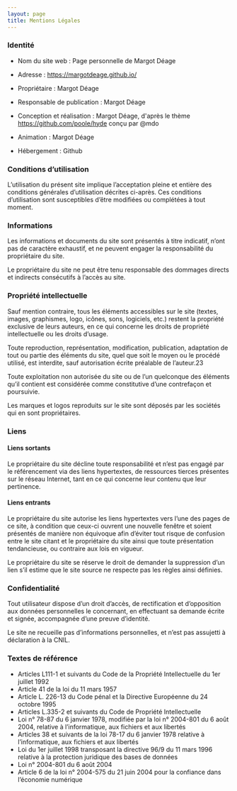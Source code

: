 ```yaml
---
layout: page
title: Mentions Légales
---
```




### Identité
* Nom du site web :  Page personnelle de Margot Déage
* Adresse :  https://margotdeage.github.io/ 
* Propriétaire : Margot Déage 
* Responsable de publication :  Margot Déage 

* Conception et réalisation :  Margot Déage, d'après le thème https://github.com/poole/hyde conçu par @mdo 
* Animation :  Margot Déage 
* Hébergement :  Github 




###  Conditions d’utilisation
L’utilisation du présent site implique l’acceptation pleine et entière des conditions générales d’utilisation décrites ci-après. Ces conditions d’utilisation sont susceptibles d’être modifiées ou complétées à tout moment.


### Informations
Les informations et documents du site sont présentés à titre indicatif, n’ont pas de caractère exhaustif, et ne peuvent engager la responsabilité du propriétaire du site.

Le propriétaire du site ne peut être tenu responsable des dommages directs et indirects consécutifs à l’accès au site.

### Propriété intellectuelle
Sauf mention contraire, tous les éléments accessibles sur le site (textes, images, graphismes, logo, icônes, sons, logiciels, etc.) restent la propriété exclusive de leurs auteurs, en ce qui concerne les droits de propriété intellectuelle ou les droits d’usage. 

Toute reproduction, représentation, modification, publication, adaptation de tout ou partie des éléments du site, quel que soit le moyen ou le procédé utilisé, est interdite, sauf autorisation écrite préalable de l’auteur.23

Toute exploitation non autorisée du site ou de l’un quelconque des éléments qu’il contient est considérée comme constitutive d’une contrefaçon et poursuivie. 

Les marques et logos reproduits sur le site sont déposés par les sociétés qui en sont propriétaires.


### Liens

#### Liens sortants
Le propriétaire du site décline toute responsabilité et n’est pas engagé par le référencement via des liens hypertextes, de ressources tierces présentes sur le réseau Internet, tant en ce qui concerne leur contenu que leur pertinence.

#### Liens entrants
Le propriétaire du site autorise les liens hypertextes vers l’une des pages de ce site, à condition que ceux-ci ouvrent une nouvelle fenêtre et soient présentés de manière non équivoque afin d’éviter tout risque de confusion entre le site citant et le propriétaire du site
ainsi que toute présentation tendancieuse, ou contraire aux lois en vigueur.

Le propriétaire du site se réserve le droit de demander la suppression d’un lien s’il estime que le site source ne respecte pas les règles ainsi définies.


### Confidentialité
Tout utilisateur dispose d’un droit d’accès, de rectification et d’opposition aux données personnelles le concernant, en effectuant sa demande écrite et signée, accompagnée d’une preuve d’identité.

Le site ne recueille pas d’informations personnelles, et n’est pas assujetti à déclaration à la CNIL. 

### Textes de référence
* Articles L111-1 et suivants du Code de la Propriété Intellectuelle du 1er juillet 1992 
* Article 41 de la loi du 11 mars 1957 
* Article L. 226-13 du Code pénal et la Directive Européenne du 24 octobre 1995 
* Articles L.335-2 et suivants du Code de Propriété Intellectuelle 
* Loi n° 78-87 du 6 janvier 1978, modifiée par la loi n° 2004-801 du 6 août 2004, relative à l’informatique, aux fichiers et aux libertés 
* Articles 38 et suivants de la loi 78-17 du 6 janvier 1978 relative à l’informatique, aux fichiers et aux libertés 
* Loi du 1er juillet 1998 transposant la directive 96/9 du 11 mars 1996 relative à la protection juridique des bases de données 
* Loi n° 2004-801 du 6 août 2004 
* Article 6 de la loi n° 2004-575 du 21 juin 2004 pour la confiance dans l’économie numérique 

